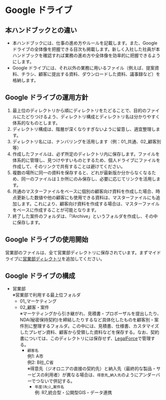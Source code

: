 # Google ドライブ
## 本ハンドブックとの違い
* 本ハンドブックには、仕事の進め方やルールを記載します。また、Google ドライブの全体像を把握できる目次も掲載します。新しく入社した社員が本ハンドブックを確認すれば業務の進め方や全体像を効率的に把握できるようにします。
* Google ドライブには、それ以外の業務に用いるファイル（例えば、提案資料、チラシ、顧客に提出する資料、ダウンロードした資料、議事録など）を格納します。

## Google ドライブの運用方針
1. 最上位のディレクトリから順にディレクトリをたどることで、目的のファイルにたどりつけるよう、ディレクトリ構成とディレクトリ名は分かりやすく体系的なものとします。
2. ディレクトリ構成は、階層が深くなりすぎないように留意し、適宜整理します。
3. ディレクトリ名には、ナンバリングを活用します（例：01_共通、02_顧客別 等）
4. 作成したファイルは、必ず所定のディレクトリ内に保存します。ファイルを体系的に管理し、見つけやすいものとするため、個人ドライブにファイルを作成して、そのリンクで共有することは避けてください。
5. 複数の場所に同一の資料を保存すると、どれが最新版か分からなくなるため、同一のファイルは１か所にのみ保存し、必要に応じてリンクを活用します。
6. 共通のマスターファイルをベースに個別の顧客向け資料を作成した場合、時点更新した数値や他の顧客にも使用できる資料は、マスターファイルにも追加します。これにより、顧客向け資料を作成する場合は、マスターファイルをベースに作成することが可能となります。
7. 終了した案件のフォルダは、「!Archive」というフォルダを作成し、その中に保存します。

## Google ドライブの使用開始
営業部のファイルは、全て営業部ディレクトリに保存されています。まずマイドライブに[営業部ディレクトリ](https://drive.google.com/drive/folders/1nU0uq7OrmBprvbE-wJ_EJZy_L0-Sdrol)を追加してください。

## Google ドライブの構成
* 営業部  
  ※営業部で利用する最上位フォルダ
  * 01_マーケティング
  * 02_顧客・案件  
    ※マーケティングから引き継がれ、見積書・プロポーザルを提出したり、NDA(秘密保持契約)を締結したりするなど具体化したものを顧客別・案件別に整理するフォルダ。この中には、見積書、仕様書、カスタマイズしたプレゼン資料、顧客から受領した資料などを保存する。なお、契約書については、このディレクトリには保存せず、[LegalForce](https://marshall.legalforce-cloud.com/documents)で管理する。
    * `顧客名`  
      例1: A市  
      例2: B社_C省  
      ※得意先（ジオロニアの直接の契約先）と納入先（最終的な製品・サービスの利用者）が異なる場合は、`得意先`_`納入先`のようにアンダーバーでつないで併記する。
      * `年度(R◯)`_`案件名`  
        例: R7_統合型・公開型GIS・データ連携


